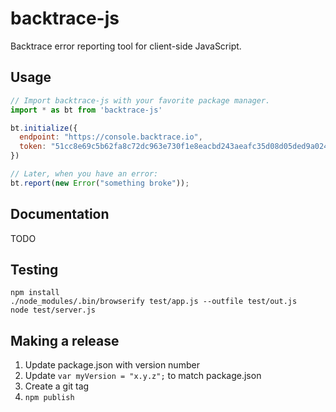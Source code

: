 # backtrace-js

Backtrace error reporting tool for client-side JavaScript.

## Usage

```js
// Import backtrace-js with your favorite package manager.
import * as bt from 'backtrace-js'

bt.initialize({
  endpoint: "https://console.backtrace.io",
  token: "51cc8e69c5b62fa8c72dc963e730f1e8eacbd243aeafc35d08d05ded9a024121",
})

// Later, when you have an error:
bt.report(new Error("something broke"));
```

## Documentation

TODO

## Testing

```
npm install
./node_modules/.bin/browserify test/app.js --outfile test/out.js
node test/server.js
```

## Making a release

1. Update package.json with version number
2. Update `var myVersion = "x.y.z";` to match package.json
3. Create a git tag
4. `npm publish`

